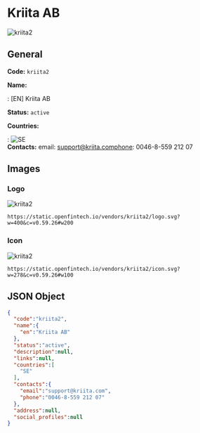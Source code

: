 
# Kriita AB 
![kriita2](https://static.openfintech.io/vendors/kriita2/logo.svg?w=400&c=v0.59.26#w200)  

## General 
 
**Code:** `kriita2` 
 
**Name:** 
 
:	[EN] Kriita AB 
 
**Status:** `active` 
 
 
**Countries:** 
 
:	![SE](https://cdnjs.cloudflare.com/ajax/libs/flag-icon-css/3.3.0/flags/4x3/se.svg#w24)  
**Contacts:** 
email: support@kriita.comphone: 0046-8-559 212 07
## Images 

### Logo 
 
![kriita2](https://static.openfintech.io/vendors/kriita2/logo.svg?w=400&c=v0.59.26#w200)  

```
https://static.openfintech.io/vendors/kriita2/logo.svg?w=400&c=v0.59.26#w200
```  

### Icon 
 
![kriita2](https://static.openfintech.io/vendors/kriita2/icon.svg?w=278&c=v0.59.26#w100)  

```
https://static.openfintech.io/vendors/kriita2/icon.svg?w=278&c=v0.59.26#w100
```  

## JSON Object 

```json
{
  "code":"kriita2",
  "name":{
    "en":"Kriita AB"
  },
  "status":"active",
  "description":null,
  "links":null,
  "countries":[
    "SE"
  ],
  "contacts":{
    "email":"support@kriita.com",
    "phone":"0046-8-559 212 07"
  },
  "address":null,
  "social_profiles":null
}
```  
